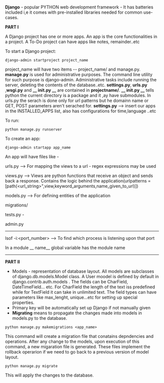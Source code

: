 **Django** - popular PYTHON web development framework
           - It has batteries included i,e it comes with pre-installed libraries needed for common use-cases.

**PART I**
           
 A Django project has one or more apps. An app is the core functionalities in a project. A To-Do project can have apps like notes, remainder..etc
 
 To start a Django project:
 ```
 django-admin startproject project_name
 ```
 project_name will have two items -- project_name/ and manage.py. **manage.py** is used for administrative purposes. The command line utility for such purpose is django-admin.
 Administrative tasks include running the server, deleting the contents of the database..etc. **settings.py**, **urls.py** ,**wsgi.py** and **__ __init__.py __** are contained in **projectname/**. **__ __init__.py __** tells python the current directory is a package and it ,ay have submodules. In urls.py the serach is done only for url patterns but he domainn name or GET, POST parameters aren't serached for. **settings.py** --> insert our apps in the INSTALLED_APPS list, also has configurations for time,language ..etc
 
 To run:
 ```
 python manage.py runserver
 ```
 To create  an app:
 ```
 django-admin startapp app_name
 ```
 An app will have files like - 
 
 urls.py --> For mapping the views to a url - regex expressions may be used
 
 views.py --> Views are python functions that receive an object and sends back a response. Contains                                                                                                                 the logic behind the application(urlpatterns = [path(<url_string>",view,keyword_arguments,name_given_to_url)])
 
 models.py --> For defining entities of the application
 
 migrations/
 
 tests.py - 
 
 admin.py
                               
 -----------------------------------------------------------------------------                            
                               
lsof -i:<port_number> -->  To find which process is listening upon that port

In a module __ name__ global variable has the module name

------------------------------------------------------------------------------

**PART II**

* Models - representation of database layout. All models are subclasses of django.db.models.Model class. A User moodel is defined by default in django.contrib.auth.models . The fields can be CharField, DateTimeField... etc. For CharField the length of the text iss predefined while for TextField it can take in unlimited text. The field types can have parameters like max_lenght, unique...etc for setting up special properties. 
* Primary key will be automatically set up Django if not manually given
* __Migrating__ means to propagate the changes made into models in models.py to the database.
```
python manage.py makemigrations <app_name>
```
This command will create a migration file that conatains depndencies and operations. After any change to the models, upon execution of this command, a new migaration file is generated. These files implement the rollback operarion if we need to go back to a previous version of model layout.
```
python manage.py migrate
```
This will apply the changes to the database.


 
 
            
